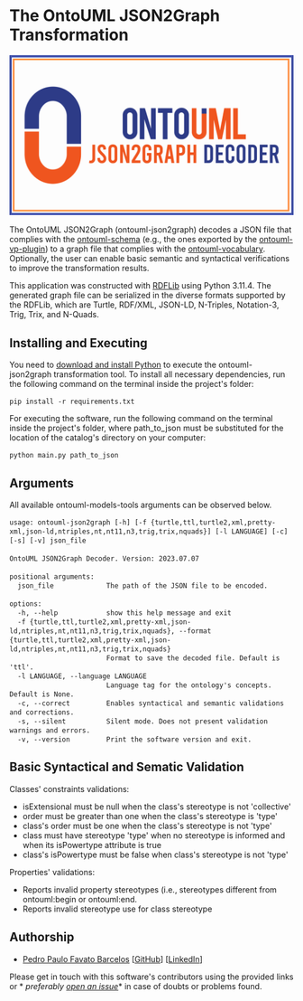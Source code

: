 # The OntoUML JSON2Graph Transformation

<p align="center"><img src="https://raw.githubusercontent.com/OntoUML/ontouml-json2graph/main/resources/Logo%20JSON2Graph%20Decoder.png" width="512"></p>

The OntoUML JSON2Graph (ontouml-json2graph) decodes a JSON file that complies with the [ontouml-schema](https://github.com/OntoUML/ontouml-schema) (e.g., the ones exported by the [ontouml-vp-plugin](https://github.com/OntoUML/ontouml-vp-plugin)) to a graph file that complies with the [ontouml-vocabulary](https://github.com/OntoUML/ontouml-vocabulary). Optionally, the user can enable basic semantic and syntactical verifications to improve the transformation results.

This application was constructed with [RDFLib](https://rdflib.readthedocs.io/en/stable/) using Python 3.11.4. The generated graph file can be serialized in the diverse formats supported by the RDFLib, which are Turtle, RDF/XML, JSON-LD, N-Triples, Notation-3, Trig, Trix, and N-Quads.

## Installing and Executing

You need to [download and install Python](https://www.python.org/downloads/) to execute the ontouml-json2graph transformation tool. To install all necessary dependencies, run the following command on the terminal inside the project's folder:

```text
pip install -r requirements.txt
```

For executing the software, run the following command on the terminal inside the project's folder, where path_to_json must be substituted for the location of the catalog's directory on your computer:

```text
python main.py path_to_json
```

## Arguments

All available ontouml-models-tools arguments can be observed below.

```text
usage: ontouml-json2graph [-h] [-f {turtle,ttl,turtle2,xml,pretty-xml,json-ld,ntriples,nt,nt11,n3,trig,trix,nquads}] [-l LANGUAGE] [-c] [-s] [-v] json_file                     
                                                                                                                                                                                
OntoUML JSON2Graph Decoder. Version: 2023.07.07                                                                                                                                 
                                                                                                                                                                                
positional arguments:                                                                                                                                                           
  json_file             The path of the JSON file to be encoded.                                                                                                                
                                                                                                                                                                                
options:                                                                                                                                                                        
  -h, --help            show this help message and exit                                                                                                                         
  -f {turtle,ttl,turtle2,xml,pretty-xml,json-ld,ntriples,nt,nt11,n3,trig,trix,nquads}, --format {turtle,ttl,turtle2,xml,pretty-xml,json-ld,ntriples,nt,nt11,n3,trig,trix,nquads}
                        Format to save the decoded file. Default is 'ttl'.                                                                                                      
  -l LANGUAGE, --language LANGUAGE                                                                                                                                              
                        Language tag for the ontology's concepts. Default is None.                                                                                              
  -c, --correct         Enables syntactical and semantic validations and corrections.                                                                                           
  -s, --silent          Silent mode. Does not present validation warnings and errors.                                                                                           
  -v, --version         Print the software version and exit.   
```

## Basic Syntactical and Sematic Validation

Classes' constraints validations:

- isExtensional must be null when the class's stereotype is not 'collective'
- order must be greater than one when the class's stereotype is 'type'
- class's order must be one when the class's stereotype is not 'type'
- class must have stereotype 'type' when no stereotype is informed and when its isPowertype attribute is true
- class's isPowertype must be false when class's stereotype is not 'type'

Properties' validations:

- Reports invalid property stereotypes (i.e., stereotypes different from ontouml:begin or ontouml:end.
- Reports invalid stereotype use for class stereotype

## Authorship

- [Pedro Paulo Favato Barcelos](https://orcid.org/0000-0003-2736-7817) [[GitHub](https://github.com/pedropaulofb)] [[LinkedIn](https://www.linkedin.com/in/pedropaulofavatobarcelos/)]

Please get in touch with this software's contributors using the provided links or *
*preferably [open an issue](https://github.com/OntoUML/ontouml-json2graph/issues)** in case of doubts or problems found.
